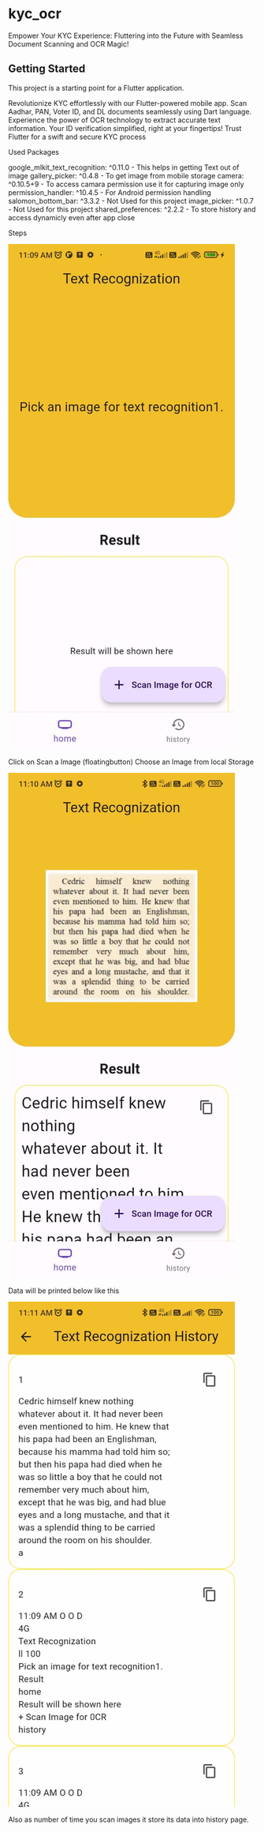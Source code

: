 # kyc_ocr

Empower Your KYC Experience: Fluttering into the Future with Seamless Document Scanning and OCR Magic!

## Getting Started

This project is a starting point for a Flutter application.

Revolutionize KYC effortlessly with our Flutter-powered mobile app. Scan Aadhar, PAN, Voter ID, and DL documents seamlessly using Dart language. Experience the power of OCR technology to extract accurate text information. Your ID verification simplified, right at your fingertips! Trust Flutter for a swift and secure KYC process

Used Packages

  google_mlkit_text_recognition: ^0.11.0 - This helps in getting Text out of image
  gallery_picker: ^0.4.8 - To get image from mobile storage
  camera: ^0.10.5+9 - To access camara permission use it for capturing image only
  permission_handler: ^10.4.5 - For Android permission handling
  salomon_bottom_bar: ^3.3.2 - Not Used for this project
  image_picker: ^1.0.7 - Not Used for this project
  shared_preferences: ^2.2.2 - To store history and access dynamicly even after app close

Steps

![alt text](image.png)

Click on Scan a Image (floatingbutton)
Choose an Image from local Storage

![alt text](image-1.png)

Data will be printed below like this

![alt text](image-2.png)

Also as number of time you scan images it store its data into history page.
